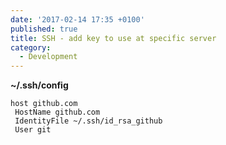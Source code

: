 ```yaml
---
date: '2017-02-14 17:35 +0100'
published: true
title: SSH - add key to use at specific server
category:
  - Development
---
```

**~/.ssh/config**

```
host github.com
 HostName github.com
 IdentityFile ~/.ssh/id_rsa_github
 User git
```